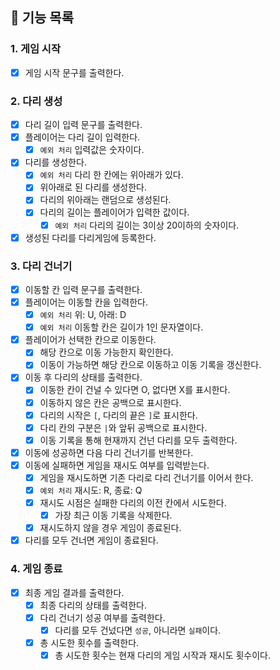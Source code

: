 ## 📄 기능 목록

### 1. 게임 시작

- [x] 게임 시작 문구를 출력한다.

### 2. 다리 생성

- [x] 다리 길이 입력 문구를 출력한다.
- [x] 플레이어는 다리 길이 입력한다.
    - [x] `예외 처리` 입력값은 숫자이다.
- [x] 다리를 생성한다.
    - [x] `예외 처리` 다리 한 칸에는 위아래가 있다.
    - [x] 위아래로 된 다리를 생성한다.
    - [x] 다리의 위아래는 랜덤으로 생성된다.
    - [x] 다리의 길이는 플레이어가 입력한 값이다.
        - [x] `예외 처리` 다리의 길이는 3이상 20이하의 숫자이다.
- [x] 생성된 다리를 다리게임에 등록한다.

### 3. 다리 건너기

- [x] 이동할 칸 입력 문구를 출력한다.
- [x] 플레이어는 이동할 칸을 입력한다.
    - [x] `예외 처리` 위: U, 아래: D
    - [x] `예외 처리` 이동할 칸은 길이가 1인 문자열이다.
- [x] 플레이어가 선택한 칸으로 이동한다.
    - [x] 해당 칸으로 이동 가능한지 확인한다.
    - [x] 이동이 가능하면 해당 칸으로 이동하고 이동 기록을 갱신한다.
- [x] 이동 후 다리의 상태를 출력한다.
    - [x] 이동한 칸이 건널 수 있다면 O, 없다면 X를 표시한다.
    - [x] 이동하지 않은 칸은 공백으로 표시한다.
    - [x] 다리의 시작은 `[`, 다리의 끝은 `]`로 표시한다.
    - [x] 다리 칸의 구분은 `|`와 앞뒤 공백으로 표시한다.
    - [x] 이동 기록을 통해 현재까지 건넌 다리를 모두 출력한다.
- [x] 이동에 성공하면 다음 다리 건너기를 반복한다.
- [x] 이동에 실패하면 게임을 재시도 여부를 입력받는다.
    - [x] 게임을 재시도하면 기존 다리로 다리 건너기를 이어서 한다.
    - [x] `예외 처리` 재시도: R, 종료: Q
    - [x] 재시도 시점은 실패한 다리의 이전 칸에서 시도한다.
        - [x] 가장 최근 이동 기록을 삭제한다.
    - [x] 재시도하지 않을 경우 게임이 종료된다.
- [x] 다리를 모두 건너면 게임이 종료된다.

### 4. 게임 종료

- [x] 최종 게임 결과를 출력한다.
    - [x] 최종 다리의 상태를 출력한다.
    - [x] 다리 건너기 성공 여부를 출력한다.
        - [x] 다리를 모두 건넜다면 `성공`, 아니라면 `실패`이다.
    - [x] 총 시도한 횟수를 출력한다.
        - [x] 총 시도한 횟수는 현재 다리의 게임 시작과 재시도 횟수이다.
